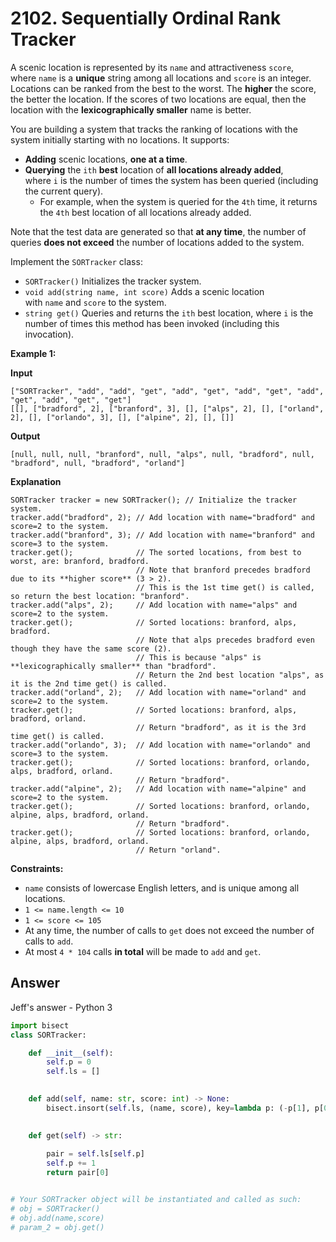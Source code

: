 # 2102. Sequentially Ordinal Rank Tracker
A scenic location is represented by its `name` and attractiveness `score`, where `name` is a **unique** string among all locations and `score` is an integer. Locations can be ranked from the best to the worst. The **higher** the score, the better the location. If the scores of two locations are equal, then the location with the **lexicographically smaller** name is better.

You are building a system that tracks the ranking of locations with the system initially starting with no locations. It supports:

-   **Adding** scenic locations, **one at a time**.
-   **Querying** the `ith` **best** location of **all locations already added**, where `i` is the number of times the system has been queried (including the current query).
    -   For example, when the system is queried for the `4th` time, it returns the `4th` best location of all locations already added.

Note that the test data are generated so that **at any time**, the number of queries **does not exceed** the number of locations added to the system.

Implement the `SORTracker` class:

-   `SORTracker()` Initializes the tracker system.
-   `void add(string name, int score)` Adds a scenic location with `name` and `score` to the system.
-   `string get()` Queries and returns the `ith` best location, where `i` is the number of times this method has been invoked (including this invocation).

**Example 1:**

**Input**
```
["SORTracker", "add", "add", "get", "add", "get", "add", "get", "add", "get", "add", "get", "get"]
[[], ["bradford", 2], ["branford", 3], [], ["alps", 2], [], ["orland", 2], [], ["orlando", 3], [], ["alpine", 2], [], []]
```
**Output**
```
[null, null, null, "branford", null, "alps", null, "bradford", null, "bradford", null, "bradford", "orland"]
```
**Explanation**
```
SORTracker tracker = new SORTracker(); // Initialize the tracker system.
tracker.add("bradford", 2); // Add location with name="bradford" and score=2 to the system.
tracker.add("branford", 3); // Add location with name="branford" and score=3 to the system.
tracker.get();              // The sorted locations, from best to worst, are: branford, bradford.
                            // Note that branford precedes bradford due to its **higher score** (3 > 2).
                            // This is the 1st time get() is called, so return the best location: "branford".
tracker.add("alps", 2);     // Add location with name="alps" and score=2 to the system.
tracker.get();              // Sorted locations: branford, alps, bradford.
                            // Note that alps precedes bradford even though they have the same score (2).
                            // This is because "alps" is **lexicographically smaller** than "bradford".
                            // Return the 2nd best location "alps", as it is the 2nd time get() is called.
tracker.add("orland", 2);   // Add location with name="orland" and score=2 to the system.
tracker.get();              // Sorted locations: branford, alps, bradford, orland.
                            // Return "bradford", as it is the 3rd time get() is called.
tracker.add("orlando", 3);  // Add location with name="orlando" and score=3 to the system.
tracker.get();              // Sorted locations: branford, orlando, alps, bradford, orland.
                            // Return "bradford".
tracker.add("alpine", 2);   // Add location with name="alpine" and score=2 to the system.
tracker.get();              // Sorted locations: branford, orlando, alpine, alps, bradford, orland.
                            // Return "bradford".
tracker.get();              // Sorted locations: branford, orlando, alpine, alps, bradford, orland.
                            // Return "orland".
```
**Constraints:**

-   `name` consists of lowercase English letters, and is unique among all locations.
-   `1 <= name.length <= 10`
-   `1 <= score <= 105`
-   At any time, the number of calls to `get` does not exceed the number of calls to `add`.
-   At most `4 * 104` calls **in total** will be made to `add` and `get`.

## Answer

Jeff's answer - Python 3
```python
import bisect
class SORTracker:

    def __init__(self):
        self.p = 0
        self.ls = []
        

    def add(self, name: str, score: int) -> None:
        bisect.insort(self.ls, (name, score), key=lambda p: (-p[1], p[0]))
        

    def get(self) -> str:
        
        pair = self.ls[self.p]
        self.p += 1
        return pair[0]


# Your SORTracker object will be instantiated and called as such:
# obj = SORTracker()
# obj.add(name,score)
# param_2 = obj.get()
```